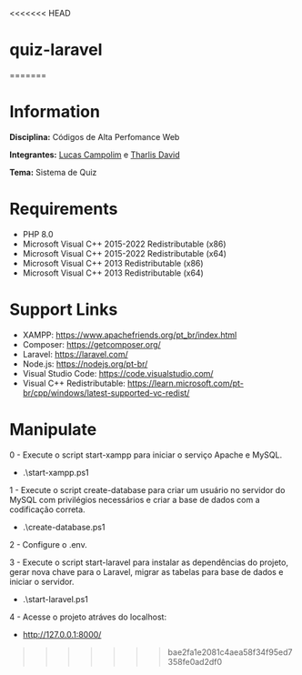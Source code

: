 <<<<<<< HEAD
# quiz-laravel
=======
# Information

**Disciplina:** Códigos de Alta Perfomance Web

**Integrantes:** [Lucas Campolim](https://github.com/lucascampolimm) e [Tharlis David](https://github.com/tharlisdavid)

**Tema:** Sistema de Quiz

# Requirements

- PHP 8.0
- Microsoft Visual C++ 2015-2022 Redistributable (x86)
- Microsoft Visual C++ 2015-2022 Redistributable (x64)
- Microsoft Visual C++ 2013 Redistributable (x86)
- Microsoft Visual C++ 2013 Redistributable (x64)

# Support Links

- XAMPP: https://www.apachefriends.org/pt_br/index.html
- Composer: https://getcomposer.org/
- Laravel: https://laravel.com/
- Node.js: https://nodejs.org/pt-br/
- Visual Studio Code: https://code.visualstudio.com/
- Visual C++ Redistributable: https://learn.microsoft.com/pt-br/cpp/windows/latest-supported-vc-redist/

# Manipulate

0 - Execute o script start-xampp para iniciar o serviço Apache e MySQL.
- .\start-xampp.ps1

1 - Execute o script create-database para criar um usuário no servidor do MySQL com privilégios necessários e criar a base de dados com a codificação correta.
- .\create-database.ps1

2 - Configure o .env.

3 - Execute o script start-laravel para instalar as dependências do projeto, gerar nova chave para o Laravel, migrar as tabelas para base de dados e iniciar o servidor.
- .\start-laravel.ps1

4 - Acesse o projeto atráves do localhost:
- http://127.0.0.1:8000/
>>>>>>> bae2fa1e2081c4aea58f34f95ed7358fe0ad2df0
